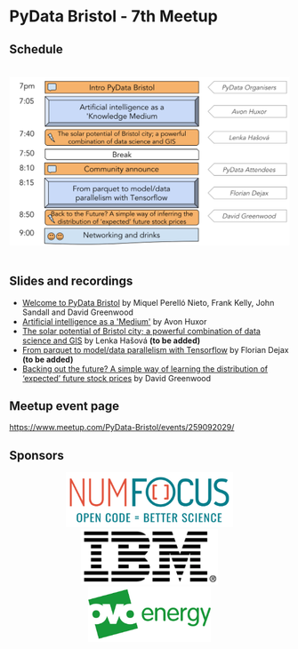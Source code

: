 # PyData Bristol - 7th Meetup

## Schedule

<p align="center">
  <img alt="schedule" src="./images/PyData_Bristol_2019_03_schedule.svg" vspace="20" widht="300"/>
</p>

## Slides and recordings

- [Welcome to PyData Bristol][slides:1] by Miquel Perelló Nieto, Frank Kelly,
  John Sandall and David Greenwood
- [Artificial intelligence as a 'Medium'][slides:2] by Avon Huxor
- [The solar potential of Bristol city; a powerful combination of data science and GIS][slides:3] by Lenka Hašová **(to be added)**
- [From parquet to model/data parallelism with Tensorflow][slides:4] by Florian Dejax **(to be added)**
- [Backing out the future? A simple way of learning the distribution of ‘expected’ future stock prices][slides:5] by David Greenwood

[slides:1]: ./pydata_bristol_1.pdf
[slides:2]:  ./pydata_bristol_2.pdf
[slides:3]:  ./pydata_bristol_3.pdf
[slides:4]:  ./pydata_bristol_4.pdf
[slides:5]:  ./pydata_bristol_5.pdf

## Meetup event page

https://www.meetup.com/PyData-Bristol/events/259092029/

## Sponsors

<p align="center">
  <a href="https://www.numfocus.org/"><img alt='NumFocus logo' src="./images/logos/numfocus_logo.png" hspace="20" height="100"/></a>
  <a href="https://www-05.ibm.com/uk/locations/bristol.html"><img alt='IBM logo' src="./images/logos/IBM.jpg" hspace="20" height="100"/></a>
  <a href="https://www.ovoenergy.com/careers/vacancies"><img alt='ovo energy logo' src="./images/logos/ovo_energy_logo.jpg" hspace="20" height="100"/></a>
</p>

